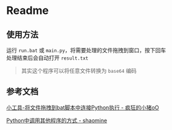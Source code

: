 # Readme

## 使用方法
运行 `run.bat` 或 `main.py`，将需要处理的文件拖拽到窗口，按下回车  
处理结束后会自动打开 `result.txt`  
> 其实这个程序可以将任意文件转换为 `base64` 编码

## 参考文档
[小工具-将文件拖拽到bat脚本中连接Python执行 - 疯狂的小猪oO](https://blog.csdn.net/u014657795/article/details/82977313)

[Python中调用其他程序的方式 - shaomine](https://www.cnblogs.com/shaosks/p/7804217.html)
